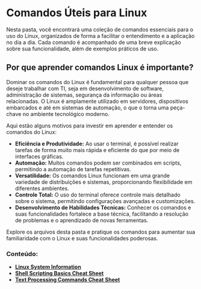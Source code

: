 # Comandos Úteis para Linux

Nesta pasta, você encontrará uma coleção de comandos essenciais para o uso do Linux, organizados de forma a facilitar o entendimento e a aplicação no dia a dia. Cada comando é acompanhado de uma breve explicação sobre sua funcionalidade, além de exemplos práticos de uso.

## Por que aprender comandos Linux é importante?

Dominar os comandos do Linux é fundamental para qualquer pessoa que deseje trabalhar com TI, seja em desenvolvimento de software, administração de sistemas, segurança da informação ou áreas relacionadas. O Linux é amplamente utilizado em servidores, dispositivos embarcados e até em sistemas de automação, o que o torna uma peça-chave no ambiente tecnológico moderno.

Aqui estão alguns motivos para investir em aprender e entender os comandos do Linux:

- **Eficiência e Produtividade:** Ao usar o terminal, é possível realizar tarefas de forma muito mais rápida e eficiente do que por meio de interfaces gráficas.
- **Automação:** Muitos comandos podem ser combinados em scripts, permitindo a automação de tarefas repetitivas.
- **Versatilidade:** Os comandos Linux funcionam em uma grande variedade de distribuições e sistemas, proporcionando flexibilidade em diferentes ambientes.
- **Controle Total:** O uso do terminal oferece controle mais detalhado sobre o sistema, permitindo configurações avançadas e customizações.
- **Desenvolvimento de Habilidades Técnicas:** Conhecer os comandos e suas funcionalidades fortalece a base técnica, facilitando a resolução de problemas e o aprendizado de novas ferramentas.

Explore os arquivos desta pasta e pratique os comandos para aumentar sua familiaridade com o Linux e suas funcionalidades poderosas.

### Conteúdo:
- [**Linux System Information**](/Linux-basics-comands/Basics-Comands/LinuxSystemInformation.md)
- [**Shell Scripting Basics Cheat Sheet**](/Linux-basics-comands/Basics-Comands/ShellScriptingBasicsCheatSheet.md)
- [**Text Processing Commands Cheat Sheet**](/Linux-basics-comands/Basics-Comands/TextProcessingCommandsCheatSheet.md)
